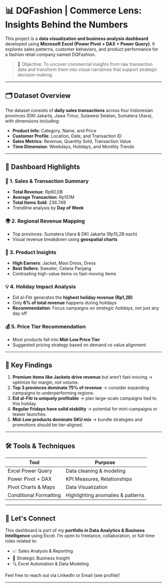 # 📊 DQFashion | Commerce Lens: Insights Behind the Numbers

This project is a **data visualization and business analysis dashboard** developed using **Microsoft Excel (Power Pivot + DAX + Power Query)**. It explores sales patterns, customer behaviors, and product performance for a fashion retail company named DQFashion.

> 🎯 Objective: To uncover commercial insights from raw transaction data and transform them into visual narratives that support strategic decision-making.

---

## 🗂 Dataset Overview

The dataset consists of **daily sales transactions** across four Indonesian provinces (DKI Jakarta, Jawa Timur, Sulawesi Selatan, Sumatera Utara), with dimensions including:

- **Product Info**: Category, Name, and Price
- **Customer Profile**: Location, Date, and Transaction ID
- **Sales Metrics**: Revenue, Quantity Sold, Transaction Value
- **Time Dimension**: Weekdays, Holidays, and Monthly Trends

---

## 📌 Dashboard Highlights

### 🧭 1. Sales & Transaction Summary
- **Total Revenue**: Rp60,0B
- **Average Transaction**: Rp151M
- **Total Items Sold**: 236.749
- Trendline analysis by **Day of Week**

### 🌍 2. Regional Revenue Mapping
- Top provinces: Sumatera Utara & DKI Jakarta (Rp15,2B each)
- Visual revenue breakdown using **geospatial charts**

### 👕 3. Product Insights
- **High Earners**: Jacket, Maxi Dress, Dress
- **Best Sellers**: Sweater, Celana Panjang
- Contrasting high-value items vs fast-moving items

### 💡 4. Holiday Impact Analysis
- Eid al-Fitr generates the **highest holiday revenue (Rp1,2B)**
- Only **6% of total revenue** happens during holidays
- **Recommendation**: Focus campaigns on *strategic holidays*, not just any day off

### 💰 5. Price Tier Recommendation
- Most products fall into **Mid-Low Price Tier**
- Suggested pricing strategy based on demand vs value alignment

---

## 📌 Key Findings

1. **Premium items like Jackets drive revenue** but aren’t fast-moving → optimize for margin, not volume.
2. **Top 3 provinces dominate 75% of revenue** → consider expanding campaigns to underperforming regions.
3. **Eid al-Fitr is uniquely profitable** → plan large-scale campaigns tied to this holiday.
4. **Regular Fridays have solid stability** → potential for mini-campaigns or teaser launches.
5. **Mid-Low products dominate SKU mix** → bundle strategies and promotions should be tier-aligned.

---

## 🛠 Tools & Techniques

| Tool | Purpose |
|------|---------|
| Excel Power Query | Data cleaning & modeling |
| Power Pivot + DAX | KPI Measures, Relationships |
| Pivot Charts & Maps | Data Visualization |
| Conditional Formatting | Highlighting anomalies & patterns |

---


## 📣 Let's Connect

This dashboard is part of my **portfolio in Data Analytics & Business Intelligence** using Excel. I’m open to freelance, collaboration, or full-time roles related to:

- 📈 Sales Analysis & Reporting
- 🧩 Strategic Business Insight
- 🔍 Excel Automation & Data Modeling

Feel free to reach out via LinkedIn or Email (see profile)!

---

